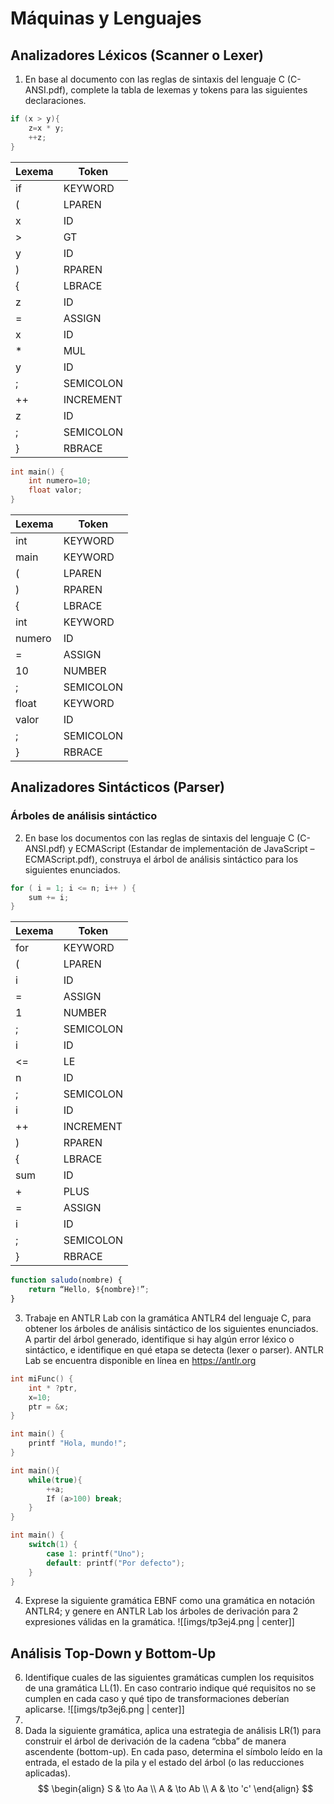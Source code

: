 # Máquinas y Lenguajes
## Analizadores Léxicos (Scanner o Lexer)
1. En base al documento con las reglas de sintaxis del lenguaje C (C-ANSI.pdf), complete la tabla de lexemas y tokens para las siguientes declaraciones.
``` C
if (x > y){
	z=x * y;
	++z;
}
```

| Lexema | Token |
|--------|--------|
| if | KEYWORD |
| ( | LPAREN |
| x | ID |
| > | GT |
| y | ID |
| ) | RPAREN |
| { | LBRACE |
| z | ID |
| = | ASSIGN |
| x | ID |
| * | MUL |
| y | ID |
| ; | SEMICOLON |
| ++ | INCREMENT |
| z | ID |
| ; | SEMICOLON |
| } | RBRACE |

``` C
int main() {
	int numero=10;
	float valor;
}
```

| Lexema | Token     |
| ------ | --------- |
| int    | KEYWORD   |
| main   | KEYWORD   |
| (      | LPAREN    |
| )      | RPAREN    |
| {      | LBRACE    |
| int    | KEYWORD   |
| numero | ID        |
| =      | ASSIGN    |
| 10     | NUMBER    |
| ;      | SEMICOLON |
| float  | KEYWORD   |
| valor  | ID        |
| ;      | SEMICOLON |
| }      | RBRACE    |
## Analizadores Sintácticos (Parser)
### Árboles de análisis sintáctico
2. En base los documentos con las reglas de sintaxis del lenguaje C (C-ANSI.pdf) y ECMAScript (Estandar de implementación de JavaScript – ECMAScript.pdf), construya el árbol de análisis sintáctico para los siguientes enunciados.
``` C
for ( i = 1; i <= n; i++ ) {
	sum += i;
}
```

| Lexema | Token |
|--------|--------|
| for | KEYWORD |
| ( | LPAREN |
| i | ID |
| = | ASSIGN |
| 1 | NUMBER |
| ; | SEMICOLON |
| i | ID |
| <= | LE |
| n | ID |
| ; | SEMICOLON |
| i | ID |
| ++ | INCREMENT |
| ) | RPAREN |
| { | LBRACE |
| sum | ID |
| + | PLUS |
| = | ASSIGN |
| i | ID |
| ; | SEMICOLON |
| } | RBRACE |

``` JavaScript
function saludo(nombre) {
	return “Hello, ${nombre}!”;
}
```

3. Trabaje en ANTLR Lab con la gramática ANTLR4 del lenguaje C, para obtener los árboles de análisis sintáctico de los siguientes enunciados. A partir del árbol generado, identifique si hay algún error léxico o sintáctico, e identifique en qué etapa se detecta (lexer o parser). ANTLR Lab se encuentra disponible en línea en https://antlr.org
``` C
int miFunc() {
	int * ?ptr,
	x=10;
	ptr = &x;
}
```

``` C
int main() {
	printf "Hola, mundo!";
}
```

``` C
int main(){
	while(true){
		++a;
		If (a>100) break;
	}
}
```

``` C
int main() {
	switch(1) {
		case 1: printf("Uno");
		default: printf("Por defecto");
	}
}
```

4. Exprese la siguiente gramática EBNF como una gramática en notación ANTLR4; y genere en ANTLR Lab los árboles de derivación para 2 expresiones válidas en la gramática.
![[imgs/tp3ej4.png | center]]

## Análisis Top-Down y Bottom-Up
6. Identifique cuales de las siguientes gramáticas cumplen los requisitos de una gramática LL(1). En caso contrario indique qué requisitos no se cumplen en cada caso y qué tipo de transformaciones deberían aplicarse.
![[imgs/tp3ej6.png | center]]
7. 
8. Dada la siguiente gramática, aplica una estrategia de análisis LR(1) para construir el árbol de derivación de la cadena “cbba” de manera ascendente (bottom-up). En cada paso, determina el símbolo leído en la entrada, el estado de la pila y el estado del árbol (o las reducciones aplicadas).
$$
\begin{align}
S  & \to Aa \\
A  & \to Ab \\
A  & \to 'c'
\end{align}
$$

